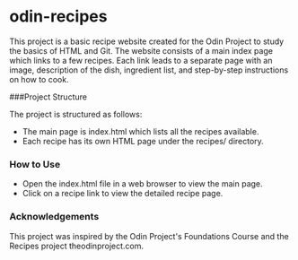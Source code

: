 # odin-recipes
This project is a basic recipe website created for the Odin Project to study the basics of HTML and Git. The website consists of a main index page which links to a few recipes. Each link leads to a separate page with an image, description of the dish, ingredient list, and step-by-step instructions on how to cook.

###Project Structure

The project is structured as follows:

* The main page is index.html which lists all the recipes available.
* Each recipe has its own HTML page under the recipes/ directory.

### How to Use

* Open the index.html file in a web browser to view the main page.
* Click on a recipe link to view the detailed recipe page.


### Acknowledgements

This project was inspired by the Odin Project's Foundations Course and the Recipes project theodinproject.com.